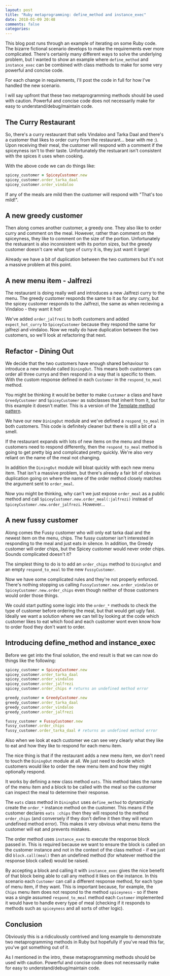 ```yaml
---
layout: post
title: "Ruby metaprogramming: define_method and instance_exec"
date: 2018-01-09 20:48
comments: false
categories:
---
```

This blog post runs through an example of iterating on some Ruby code. The bizarre fictional scenario
develops to make the requirements ever more complicated. There's certainly many different ways to
solve the underlying problem, but I wanted to show an example where `define_method` and `instance_exec`
can be combined with class methods to make for some very powerful and concise code.

For each change in requirements, I'll post the code in full for how I've handled the new scenario.

I will say upfront that these two metaprogramming methods should be used with caution. Powerful and concise code does not necessarily make for easy to understand/debug/maintain code.

## The Curry Restaurant

So, there's a curry restaurant that sells Vindaloo and Tarka Daal and there's a customer that likes to order curry from the restaurant... bear with me :). Upon receiving their meal, the customer will respond
with a comment if the spiceyness isn't to their taste. Unfortunately the restuarant isn't consistent
with the spices it uses when cooking.

<script src="https://gist.github.com/paulsturgess/f5f51b4bfa63d3ffe1833a115d9b98c3.js"></script>

With the above code we can do things like:

```ruby
spicey_customer = SpiceyCustomer.new
spicey_customer.order_tarka_daal
spicey_customer.order_vindaloo
```

If any of the meals are mild then the customer will respond with "That's too mild!".

## A new greedy customer

Then along comes another customer, a greedy one. They also like to order curry and comment on the meal. However, rather than comment on the spiceyness, they like to comment on the size of the portion.
Unfortunately the restuarant is also inconsistent with its porton sizes, but the greedy customer
doesn't care what type of curry it is, they just want it large!

<script src="https://gist.github.com/paulsturgess/47d658b90ebea41bef9c59c26a218f35.js"></script>

Already we have a bit of duplication between the two customers but it's not a massive problem at
this point.

## A new menu item - Jalfrezi

The restaurant is doing really well and introduces a new Jalfrezi curry to the menu. The greedy customer responds the same to it as for any curry, but the spicey customer responds to the  Jalfrezi,
the same as when recieving a Vindaloo - they want it hot!

<script src="https://gist.github.com/paulsturgess/2c5fe67bbba23fca6f5c7edce72adf1d.js"></script>

We've added `order_jalfrezi` to both customers and added `expect_hot_curry` to `SpiceyCustomer` because
they respond the same for jalfrezi and vindaloo. Now we really do have duplication between the two customers, so we'll look at refactoring that next.

## Refactor - Dining Out

We decide that the two customers have enough shared behaviour to introduce a new module called `DiningOut`.
This means both customers can order all three currys and then respond in a way that is specific to them. With the custom response defined in each `Customer` in the `respond_to_meal` method.

You might be thinking it would be better to make `Customer` a class and have `GreedyCustomer` and `SpiceyCustomer` as subclasses that inherit from it, but for this example it doesn't matter. This is a version of the [Template method pattern](https://en.wikipedia.org/wiki/Template_method_pattern).

<script src="https://gist.github.com/paulsturgess/dd849afecc6deea3d89e4bdcfd6fadca.js"></script>

We have our new `DiningOut` module and we've defined a `respond_to_meal` in both customers. This code is definitely cleaner but there is still a bit of a smell.

If the restaurant expands with lots of new items on the menu and these customers need to respond differently, then the `respond_to_meal` method is going to get pretty big and complicated pretty quickly. We're also
very reliant on the name of the meal not changing.

In addition the `DiningOut` module will bloat quickly with each new menu item. That isn't a massive problem, but there's already a fair bit of obvious duplication going on where the name of the order method closely matches the argument sent to `order_meal`.

Now you might be thinking, why can't we just expose `order_meal` as a public method and call `SpiceyCustomer.new.order_meal(:jalfrezi)` instead of `SpiceyCustomer.new.order_jalfrezi`. However...

## A new fussy customer

Along comes the Fussy customer who will only eat tarka daal and the newest item on the menu, chips.
The fussy customer isn't interested in responding to the meal and just eats in silence. In addition,
the Greedy customer will order chips, but the Spicey customer would never order chips. Sounds complicated doesn't it?

The simplest thing to do is to add an `order_chips` method to `DiningOut` and an empty `respond_to_meal` to the new `FussyCustomer`.

<script src="https://gist.github.com/paulsturgess/8848d1567653cd384ea7ee35450e9a1f.js"></script>

Now we have some complicated rules and they're not properly enforced. There's nothing stopping us calling `FussyCustomer.new.order_vindaloo` or `SpiceyCustomer.new.order_chips` even though neither of those customers would order those things.

We could start putting some logic into the `order_*` methods to check the type of customer before ordering the meal, but that would get ugly fast. Ideally we want a solution where we can tell by looking at the code which customer likes to eat which food and each customer wont even know how to order food they don't want to order.

## Introducing define_method and instance_exec

Before we get into the final solution, the end result is that we can now do things like the following:

```ruby
spicey_customer = SpiceyCustomer.new
spicey_customer.order_tarka_daal
spicey_customer.order_vindaloo
spicey_customer.order_jalfrezi
spicey_customer.order_chips # returns an undefined method error

greedy_customer = GreedyCustomer.new
greedy_customer.order_tarka_daal
greedy_customer.order_vindaloo
greedy_customer.order_jalfrezi

fussy_customer = FussyCustomer.new
fussy_customer.order_chips
fussy_customer.order_tarka_daal # returns an undefined method error
```

Also when we look at each customer we can see very clearly what they like to eat and how they like to respond for each menu item.

<script src="https://gist.github.com/paulsturgess/189a8ca40c7f0a0423d9235ff4ebe3fc.js"></script>

The nice thing is that if the restaurant adds a new menu item, we don't need to touch the `DiningOut`
module at all. We just need to decide which customers would like to order the new menu item and how they might optionally respond.

It works by defining a new class method `eats`. This method takes the name of the menu item and a
block to be called with the meal so the customer can inspect the meal to determine their response.

The `eats` class method in `DiningOut` uses `define_method` to dynamically create the `order_*` instance method on the customer. This means if the customer declares `eats :chips` then they will respond to the method `order_chips` (and conversely if they don't define it then they will return undefined method error). This makes it very obvious what menu items the customer will eat and prevents mistakes.

The order method uses `instance_exec` to execute the response block passed in. This is required because we want to ensure the block is called on the customer instance and not in the context of the class method - if we just did `block.call(meal)` then an undefined method (for whatever method the response block called) would be raised.

By accepting a block and calling it with `instance_exec` gives the nice benefit of that block being able to call any method it likes on the instance. In this scenario each `Customer` can call a different response method, for each type of menu item, if they want. This is important because, for example, the `Chips` menu item does not respond to the method `spiceyness` - so if there was a single assumed `respond_to_meal` method each `Customer` implemented it would have to handle every type of meal (checking if it responds to methods such as `spiceyness` and all sorts of other logic).

## Conclusion

Obviously this is a ridiculously contrived and long example to demonstrate two metaprogramming methods in Ruby but hopefully if you've read this far, you've got something out of it.

As I mentioned in the intro, these metaprogramming methods should be used with caution. Powerful and concise code does not necessarily make for easy to understand/debug/maintain code.